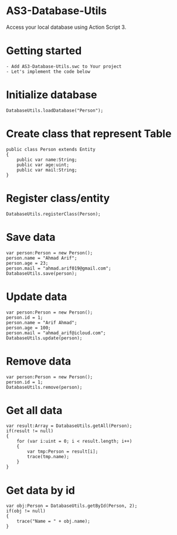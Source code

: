 # AS3-Database-Utils
Access your local database using Action Script 3.

# Getting started
	- Add AS3-Database-Utils.swc to Your project
	- Let's implement the code below

# Initialize database
	DatabaseUtils.loadDatabase("Person");
	
# Create class that represent Table
	public class Person extends Entity
	{
		public var name:String;
		public var age:uint;
		public var mail:String;
	}
	
# Register class/entity
	DatabaseUtils.registerClass(Person);

# Save data
	var person:Person = new Person();
	person.name = "Ahmad Arif";
	person.age = 23;
	person.mail = "ahmad.arif019@gmail.com";
	DatabaseUtils.save(person);
	
# Update data
	var person:Person = new Person();
	person.id = 1;
	person.name = "Arif Ahmad";
	person.age = 100;
	person.mail = "ahmad_arif@icloud.com";
	DatabaseUtils.update(person);
	
# Remove data
	var person:Person = new Person();
	person.id = 1;
	DatabaseUtils.remove(person);
	
# Get all data
	var result:Array = DatabaseUtils.getAll(Person);
	if(result != null)
	{
		for (var i:uint = 0; i < result.length; i++)
		{
			var tmp:Person = result[i];
			trace(tmp.name);
		}
	}
	
# Get data by id
	var obj:Person = DatabaseUtils.getById(Person, 2);
	if(obj != null) 
	{
		trace("Name = " + obj.name);
	}